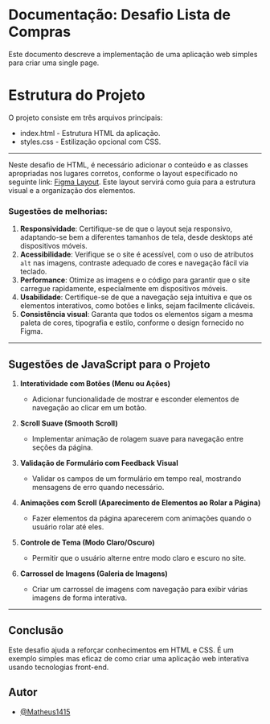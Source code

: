 
# Documentação: Desafio Lista de Compras

Este documento descreve a implementação de uma aplicação web simples para criar uma single page.

# Estrutura do Projeto
O projeto consiste em três arquivos principais:

- index.html - Estrutura HTML da aplicação.
- styles.css - Estilização opcional com CSS.

---

Neste desafio de HTML, é necessário adicionar o conteúdo e as classes apropriadas nos lugares corretos, conforme o layout especificado no seguinte link: [Figma Layout](https://www.figma.com/design/YI96h8KxrNgwaCSMyhvtkB/mentoria-02?node-id=2-3&t=X67fSym8NUqrqz91-1). Este layout servirá como guia para a estrutura visual e a organização dos elementos.

### Sugestões de melhorias:

1. **Responsividade**: Certifique-se de que o layout seja responsivo, adaptando-se bem a diferentes tamanhos de tela, desde desktops até dispositivos móveis.
2. **Acessibilidade**: Verifique se o site é acessível, com o uso de atributos `alt` nas imagens, contraste adequado de cores e navegação fácil via teclado.
3. **Performance**: Otimize as imagens e o código para garantir que o site carregue rapidamente, especialmente em dispositivos móveis.
4. **Usabilidade**: Certifique-se de que a navegação seja intuitiva e que os elementos interativos, como botões e links, sejam facilmente clicáveis.
5. **Consistência visual**: Garanta que todos os elementos sigam a mesma paleta de cores, tipografia e estilo, conforme o design fornecido no Figma.

---

## Sugestões de JavaScript para o Projeto

1. **Interatividade com Botões (Menu ou Ações)**
   - Adicionar funcionalidade de mostrar e esconder elementos de navegação ao clicar em um botão.

2. **Scroll Suave (Smooth Scroll)**
   - Implementar animação de rolagem suave para navegação entre seções da página.

3. **Validação de Formulário com Feedback Visual**
   - Validar os campos de um formulário em tempo real, mostrando mensagens de erro quando necessário.

4. **Animações com Scroll (Aparecimento de Elementos ao Rolar a Página)**
   - Fazer elementos da página aparecerem com animações quando o usuário rolar até eles.

5. **Controle de Tema (Modo Claro/Oscuro)**
   - Permitir que o usuário alterne entre modo claro e escuro no site.

6. **Carrossel de Imagens (Galeria de Imagens)**
   - Criar um carrossel de imagens com navegação para exibir várias imagens de forma interativa.

---

## Conclusão
Este desafio ajuda a reforçar conhecimentos em HTML e CSS. É um exemplo simples mas eficaz de como criar uma aplicação web interativa usando tecnologias front-end.

## Autor

- [@Matheus1415](https://www.github.com/Matheus1415)

